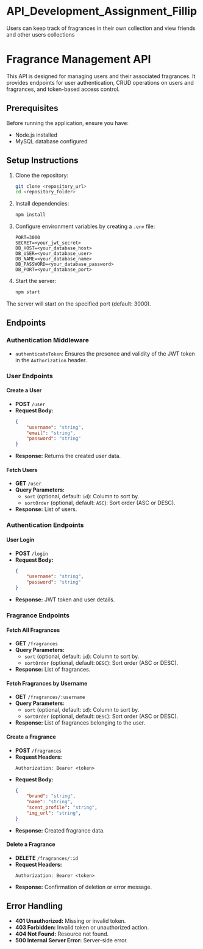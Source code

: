 # API_Development_Assignment_Fillip
Users can keep track of fragrances in their own collection and view friends and other users collections


# Fragrance Management API

This API is designed for managing users and their associated fragrances. It provides endpoints for user authentication, CRUD operations on users and fragrances, and token-based access control.

## Prerequisites

Before running the application, ensure you have:

- Node.js installed
- MySQL database configured

## Setup Instructions

1. Clone the repository:
   ```bash
   git clone <repository_url>
   cd <repository_folder>
   ```

2. Install dependencies:
   ```bash
   npm install
   ```

3. Configure environment variables by creating a `.env` file:
   ```plaintext
   PORT=3000
   SECRET=<your_jwt_secret>
   DB_HOST=<your_database_host>
   DB_USER=<your_database_user>
   DB_NAME=<your_database_name>
   DB_PASSWORD=<your_database_password>
   DB_PORT=<your_database_port>
   ```

4. Start the server:
   ```bash
   npm start
   ```

The server will start on the specified port (default: 3000).

## Endpoints

### Authentication Middleware

- `authenticateToken`: Ensures the presence and validity of the JWT token in the `Authorization` header.

### User Endpoints

#### Create a User
- **POST** `/user`
- **Request Body:**
  ```json
  {
      "username": "string",
      "email": "string",
      "password": "string"
  }
  ```
- **Response:** Returns the created user data.

#### Fetch Users
- **GET** `/user`
- **Query Parameters:**
  - `sort` (optional, default: `id`): Column to sort by.
  - `sortOrder` (optional, default: `ASC`): Sort order (ASC or DESC).
- **Response:** List of users.

### Authentication Endpoints

#### User Login
- **POST** `/login`
- **Request Body:**
  ```json
  {
      "username": "string",
      "password": "string"
  }
  ```
- **Response:** JWT token and user details.

### Fragrance Endpoints

#### Fetch All Fragrances
- **GET** `/fragrances`
- **Query Parameters:**
  - `sort` (optional, default: `id`): Column to sort by.
  - `sortOrder` (optional, default: `DESC`): Sort order (ASC or DESC).
- **Response:** List of fragrances.

#### Fetch Fragrances by Username
- **GET** `/fragrances/:username`
- **Query Parameters:**
  - `sort` (optional, default: `id`): Column to sort by.
  - `sortOrder` (optional, default: `DESC`): Sort order (ASC or DESC).
- **Response:** List of fragrances belonging to the user.

#### Create a Fragrance
- **POST** `/fragrances`
- **Request Headers:**
  ```plaintext
  Authorization: Bearer <token>
  ```
- **Request Body:**
  ```json
  {
      "brand": "string",
      "name": "string",
      "scent_profile": "string",
      "img_url": "string",
  }
  ```
- **Response:** Created fragrance data.

#### Delete a Fragrance
- **DELETE** `/fragrances/:id`
- **Request Headers:**
  ```plaintext
  Authorization: Bearer <token>
  ```
- **Response:** Confirmation of deletion or error message.

## Error Handling

- **401 Unauthorized:** Missing or invalid token.
- **403 Forbidden:** Invalid token or unauthorized action.
- **404 Not Found:** Resource not found.
- **500 Internal Server Error:** Server-side error.


